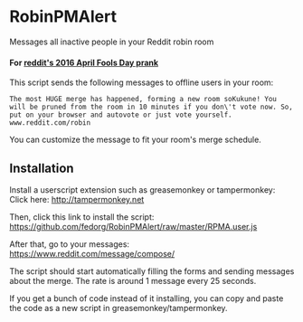 # RobinPMAlert
Messages all inactive people in your Reddit robin room

#### For [reddit's 2016 April Fools Day prank](https://www.reddit.com/robin/)

This script sends the following messages to offline users in your room:

```
The most HUGE merge has happened, forming a new room soKukune! You will be pruned from the room in 10 minutes if you don\'t vote now. So, put on your browser and autovote or just vote yourself.  www.reddit.com/robin
```
You can customize the message to fit your room's merge schedule.

## Installation
Install a userscript extension such as greasemonkey or tampermonkey:  
Click here: http://tampermonkey.net


Then, click this link to install the script:  
https://github.com/fedorg/RobinPMAlert/raw/master/RPMA.user.js

After that, go to your messages:
https://www.reddit.com/message/compose/

The script should start automatically filling the forms and sending messages about the merge. The rate is around 1 message every 25 seconds.

If you get a bunch of code instead of it installing, you can copy and paste the code as a new script in greasemonkey/tampermonkey.
